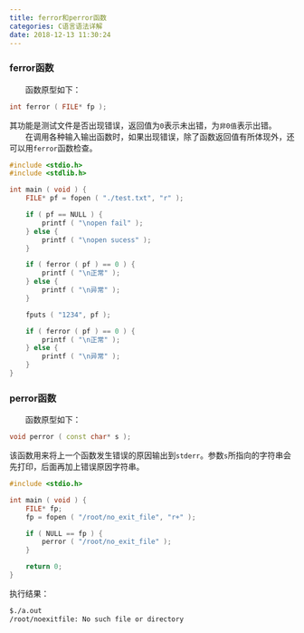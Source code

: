 ```yaml
---
title: ferror和perror函数
categories: C语言语法详解
date: 2018-12-13 11:30:24
---
```

### ferror函数

&emsp;&emsp;函数原型如下：<!--more-->

``` cpp
int ferror ( FILE* fp );
```

其功能是测试文件是否出现错误，返回值为`0`表示未出错，为`非0值`表示出错。
&emsp;&emsp;在调用各种输入输出函数时，如果出现错误，除了函数返回值有所体现外，还可以用`ferror`函数检查。

``` cpp
#include <stdio.h>
#include <stdlib.h>

int main ( void ) {
    FILE* pf = fopen ( "./test.txt", "r" );

    if ( pf == NULL ) {
        printf ( "\nopen fail" );
    } else {
        printf ( "\nopen sucess" );
    }

    if ( ferror ( pf ) == 0 ) {
        printf ( "\n正常" );
    } else {
        printf ( "\n异常" );
    }

    fputs ( "1234", pf );

    if ( ferror ( pf ) == 0 ) {
        printf ( "\n正常" );
    } else {
        printf ( "\n异常" );
    }
}
```

### perror函数

&emsp;&emsp;函数原型如下：

``` cpp
void perror ( const char* s );
```

该函数用来将上一个函数发生错误的原因输出到`stderr`。参数`s`所指向的字符串会先打印，后面再加上错误原因字符串。

``` cpp
#include <stdio.h>

int main ( void ) {
    FILE* fp;
    fp = fopen ( "/root/no_exit_file", "r+" );

    if ( NULL == fp ) {
        perror ( "/root/no_exit_file" );
    }

    return 0;
}
```

执行结果：

``` bash
$./a.out
/root/noexitfile: No such file or directory
```